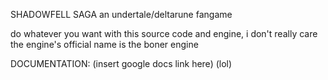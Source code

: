 SHADOWFELL SAGA
an undertale/deltarune fangame

do whatever you want with this source code and engine, i don't really care
the engine's official name is the boner engine

DOCUMENTATION: (insert google docs link here) (lol)
